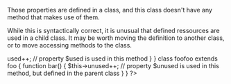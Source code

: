 Those properties are defined in a class, and this class doesn't have any method that makes use of them. 

While this is syntactically correct, it is unusual that defined ressources are used in a child class. It may be worth moving the definition to another class, or to move accessing methods to the class.

<?php

class foo {
    public $unused, $used;// property $unused is never used in this class
    
    function bar() {
        $this->used++; // property $used is used in this method
    }
}

class foofoo extends foo {
    function bar() {
        $this->unused++; // property $unused is used in this method, but defined in the parent class
    }
}

?>

